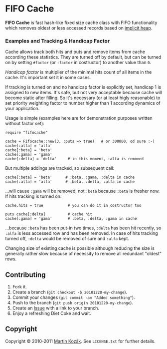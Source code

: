 FIFO Cache
==========

**FIFO Cache** is fast hash-like fixed size cache class with FIFO 
functionality which removes oldest or less accessed records based on 
[implicit heap][1].

### Examples and Tracking & Handicap Factor

Cache allows track both hits and puts and remove items from cache 
according these statistics. They are turned off by default, but can be 
turned on by setting `#factor` (or `:factor` in costructor) to another 
value than `0`.

*Handicap factor* is multiplier of the minimal hits count of all items 
in the cache. It's important set it in some cases.

If tracking is turned on and no handicap factor is explicitly set, 
handicap 1 is assigned to new items. It's safe, but not very acceptable 
because cache will become static after filling. So it's necessary (or at 
least higly reasonable) to set priority weighting factor to number 
higher than 1 according dynamics of your application.

Usage is simple (examples here are for demonstration purposes written
without factor set):
    
    require "fifocache"
    
    cache = Fifocache::new(3, :puts => true)   # or 300000, od sure :-)
    cache[:alfa] = 'alfa'
    cache[:beta] = 'beta'
    cache[:gama] = 'gama'
    cache[:delta] = 'delta'     # in this moment, :alfa is removed
    
But multiple addings are tracked, so subsequent call:

    cache[:beta] = 'beta'      # :beta, :gama, :delta in cache
    cache[:alfa] = 'alfa'      # :beta, :delta, :alfa in cache
    
…will cause `:gama` will be removed, not `:beta` because `:beta` is 
fresher now. If hits tracking is turned on:

    cache.hits = true           # you can do it in costructor too
    
    puts cache[:delta]          # cache hit
    cache[:gama] = 'gama'       # :beta, :delta, :gama in cache
    
…because `:beta` has been put-in two times, `:delta` has been hit 
recently, so `:alfa` is less accessed row and has been removed. In case 
of hits tracking turned off, `:delta` would be removed of sure and 
`:alfa` kept.
    
Changing size of existing cache is possible although reducing the size
is generally rather slow because of necessity to remove all redundant 
"oldest" rows.
    

Contributing
------------

1. Fork it.
2. Create a branch (`git checkout -b 20101220-my-change`).
3. Commit your changes (`git commit -am "Added something"`).
4. Push to the branch (`git push origin 20101220-my-change`).
5. Create an [Issue][2] with a link to your branch.
6. Enjoy a refreshing Diet Coke and wait.


Copyright
---------

Copyright &copy; 2010-2011 [Martin Kozák][3]. See `LICENSE.txt` for
further details.

[1]: http://www.cs.princeton.edu/courses/archive/spr09/cos423/Lectures/i-heaps.pdf
[2]: http://github.com/martinkozak/qrpc/issues
[3]: http://www.martinkozak.net/
